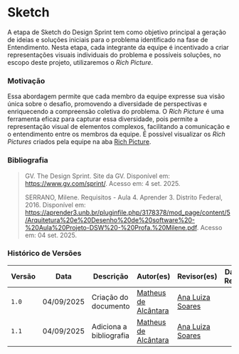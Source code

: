 # Sketch

A etapa de Sketch do Design Sprint tem como objetivo principal a geração de ideias e soluções iniciais para o problema identificado na fase de Entendimento. Nesta etapa, cada integrante da equipe é incentivado a criar representações visuais individuais do problema e possíveis soluções, no escopo deste projeto, utilizaremos o _Rich Picture_.

### Motivação 

Essa abordagem permite que cada membro da equipe expresse sua visão única sobre o desafio, promovendo a diversidade de perspectivas e enriquecendo a compreensão coletiva do problema. O _Rich Picture_ é uma ferramenta eficaz para capturar essa diversidade, pois permite a representação visual de elementos complexos, facilitando a comunicação e o entendimento entre os membros da equipe. É possível visualizar os _Rich Pictures_ criados pela equipe na aba [Rich Picture](./1.1.2.1.RichPicture.md).

### Bibliografia

>GV. The Design Sprint. Site da GV. Disponível em: https://www.gv.com/sprint/. Acesso em: 4 set. 2025.
>
>SERRANO, Milene. Requisitos - Aula 4. Aprender 3. Distrito Federal, 2016. Disponível em: https://aprender3.unb.br/pluginfile.php/3178378/mod_page/content/5/Arquitetura%20e%20Desenho%20de%20software%20-%20Aula%20Projeto-DSW%20-%20Profa.%20Milene.pdf. Acesso em: 04 set. 2025.

### Histórico de Versões

| Versão | Data       | Descrição                       | Autor(es)               | Revisor(es)         | Data da Revisão |
|--------|------------|---------------------------------|-------------------------|---------------------|------------------|
| `1.0`    | 04/09/2025 | Criação do documento            | [Matheus de Alcântara](https://github.com/matheusdealcantara)   |  [Ana Luiza Soares](https://github.com/Ana-Luiza-SC) |  |
| `1.1`    | 04/09/2025 | Adiciona a bibliografia            | [Matheus de Alcântara](https://github.com/matheusdealcantara)   |  [Ana Luiza Soares](https://github.com/Ana-Luiza-SC) |  |